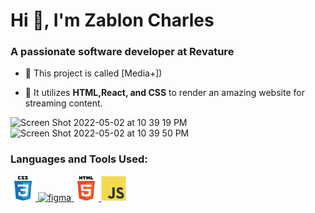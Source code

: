 <h1 align="left">Hi 👋, I'm Zablon Charles</h1>
<h3 align="left">A passionate software developer at Revature</h3>

- 🔭 This project is called [Media+]) 

- 🌱 It utilizes **HTML,React, and CSS** to render an amazing website for streaming content.

<img width="742" alt="Screen Shot 2022-05-02 at 10 39 19 PM" src="https://user-images.githubusercontent.com/74889517/166397029-ce781df0-0b30-4324-b236-862c3bb57291.png">

<img width="742" alt="Screen Shot 2022-05-02 at 10 39 50 PM" src="https://user-images.githubusercontent.com/74889517/166397036-762bc9b1-d65c-4ea1-9898-ebcb2126d0f6.png">






<p align="left">
</p>

<h3 align="left">Languages and Tools Used:</h3>
<p align="left"> <a href="https://www.w3schools.com/css/" target="_blank" rel="noreferrer"> <img src="https://raw.githubusercontent.com/devicons/devicon/master/icons/css3/css3-original-wordmark.svg" alt="css3" width="40" height="40"/> </a> <a href="https://www.figma.com/" target="_blank" rel="noreferrer"> <img src="https://www.vectorlogo.zone/logos/figma/figma-icon.svg" alt="figma" width="40" height="40"/> </a> <a href="https://www.w3.org/html/" target="_blank" rel="noreferrer"> <img src="https://raw.githubusercontent.com/devicons/devicon/master/icons/html5/html5-original-wordmark.svg" alt="html5" width="40" height="40"/> </a> <a href="https://developer.mozilla.org/en-US/docs/Web/JavaScript" target="_blank" rel="noreferrer"> <img src="https://raw.githubusercontent.com/devicons/devicon/master/icons/javascript/javascript-original.svg" alt="javascript" width="40" height="40"/> </a> <a href="https://reactjs.org/" target="_blank" rel="noreferrer"> 
